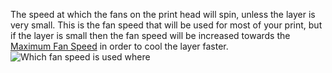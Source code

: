 The speed at which the fans on the print head will spin, unless the layer is very small. This is the fan speed that will be used for most of your print, but if the layer is small then the fan speed will be increased towards the [Maximum Fan Speed](cool_fan_speed_max) in order to cool the layer faster.
![Which fan speed is used where](cool_fan_speed.svg)
